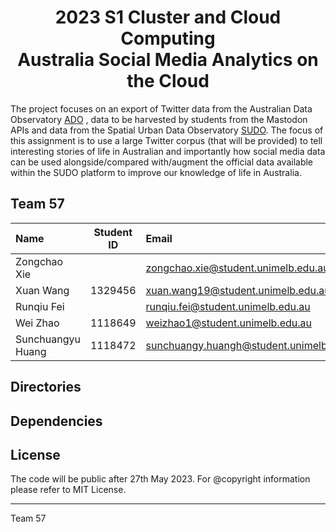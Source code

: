 <h1 align=center>2023 S1 Cluster and Cloud Computing<br>Australia Social Media Analytics on the Cloud</h1>

The project focuses on an export of Twitter data
from the Australian Data Observatory [ADO](www.ado.eresearch.unimelb.edu.au) , data to be
harvested by students from the Mastodon APIs and data from the Spatial Urban Data Observatory
[SUDO](https://sudo.eresearch.unimelb.edu.au). The focus of this assignment is to use a large Twitter
corpus (that will be provided) to tell interesting stories of life in Australian and importantly how
social media data can be used alongside/compared with/augment the official data available within
the SUDO platform to improve our knowledge of life in Australia.

## Team 57

| Name              | Student ID | Email                                    |
| :---------------- | :--------: | :--------------------------------------- |
| Zongchao Xie      |            | zongchao.xie@student.unimelb.edu.au      |
| Xuan Wang         | 1329456    | xuan.wang19@student.unimelb.edu.au       |
| Runqiu Fei        |            | runqiu.fei@student.unimelb.edu.au        |
| Wei Zhao          | 1118649    | weizhao1@student.unimelb.edu.au          |
| Sunchuangyu Huang | 1118472    | sunchuangy.huangh@student.unimelb.edu.au |


## Directories

## Dependencies

## License

The code will be public after 27th May 2023. For @copyright information please refer to MIT License.

---
<p alignright>Team 57</p>
